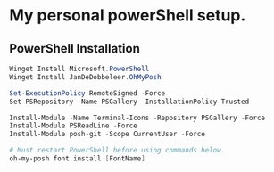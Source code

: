 # My personal powerShell setup.

## PowerShell Installation
```powershell
Winget Install Microsoft.PowerShell
Winget Install JanDeDobbeleer.OhMyPosh
```


```powershell
Set-ExecutionPolicy RemoteSigned -Force
Set-PSRepository -Name PSGallery -InstallationPolicy Trusted

Install-Module -Name Terminal-Icons -Repository PSGallery -Force
Install-Module PSReadLine -Force
Install-Module posh-git -Scope CurrentUser -Force

# Must restart PowerShell before using commands below.
oh-my-posh font install [FontName]

```

